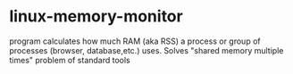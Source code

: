 # linux-memory-monitor
program calculates  how much RAM (aka RSS) a process or group of processes (browser, database,etc.) uses. Solves "shared memory multiple times" problem of standard tools
